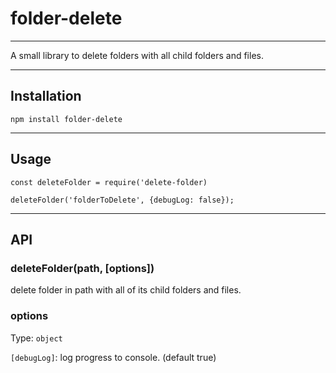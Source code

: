 # folder-delete

---

A small library to delete folders with all child folders and files.

---

## Installation
`npm install folder-delete`

---

## Usage
```
const deleteFolder = require('delete-folder)

deleteFolder('folderToDelete', {debugLog: false});
```

---

## API
### deleteFolder(path, [options])
delete folder in path with all of its child folders and files.

### options
Type: `object`

`[debugLog]`: log progress to console. (default true)

